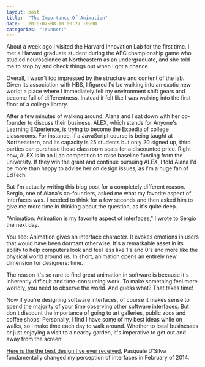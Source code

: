 ```yaml
---
layout: post
title:  "The Importance Of Animation"
date:   2016-02-08 10:00:27 -0500
categories: ":runner:"
---
```


<p>About a week ago I visited the Harvard Innovation Lab for the first time. I met a Harvard graduate student during the AFC championship game who studied neuroscience at Northeastern as an undergraduate, and she told me to stop by and check things out when I got a chance.</p>

<p>Overall, I wasn't too impressed by the structure and content of the lab. Given its association with HBS, I figured I'd be walking into an exotic new world; a place where I immediately felt my environment shift gears and become full of differentness. Instead it felt like I was walking into the first floor of a college library.</p>

<p>After a few minutes of walking around, Alana and I sat down with her co-founder to discuss their business. ALEX, which stands for Anyone's Learning EXperience, is trying to become the Expedia of college classrooms. For instance, if a JavaScript course is being taught at Northeastern, and its capacity is 25 students but only 20 signed up, third parties can purchase those classroom seats for a discounted price. Right now, ALEX is in an iLab competition to raise baseline funding from the university. If they win the grant and continue pursuing ALEX, I told Alana I'd be more than happy to advise her on design issues, as I'm a huge fan of EdTech.</p>

<p>But I'm actually writing this blog post for a completely different reason. Sergio, one of Alana's co-founders, asked me what my favorite aspect of interfaces was. I needed to think for a few seconds and then asked him to give me more time in thinking about the question, as it's quite deep.</p>

<p>"Animation. Animation is my favorite aspect of interfaces," I wrote to Sergio the next day.</p>

<p>You see: Animation gives an interface character. It evokes emotions in users that would have been dormant otherwise. It's a remarkable asset in its ability to help computers look and feel less like 1's and 0's and more like the physical world around us. In short, animation opens an entirely new dimension for designers: time.</p>

<p>The reason it's so rare to find great animation in software is because it's inherently difficult and time-consuming work. To make something feel more worldly, you need to observe the world. And guess what? That takes time!</p>

<p>Now if you're designing software interfaces, of course it makes sense to spend the majority of your time observing other software interfaces. But don't discount the importance of going to art galleries, public zoos and coffee shops. Personally, I find I have some of my best ideas while on walks, so I make time each day to walk around. Whether to local businesses or just enjoying a visit to a nearby garden, it's imperative to get out and away from the screen!</p>

<p><a href="https://www.youtube.com/watch?v=TMe0WnkF1Lc">Here is the the best design I've ever received.</a> Pasquale D'Silva fundamentally changed my perception of interfaces in February of 2014.</p>
